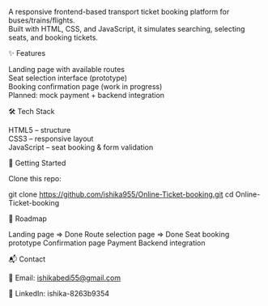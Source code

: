 A responsive frontend-based transport ticket booking platform for buses/trains/flights.  
Built with HTML, CSS, and JavaScript, it simulates searching, selecting seats, and booking tickets.

✨ Features  

Landing page with available routes  
Seat selection interface (prototype)  
Booking confirmation page (work in progress)  
Planned: mock payment + backend integration  

🛠 Tech Stack  

HTML5 – structure  
CSS3 – responsive layout  
JavaScript – seat booking & form validation  

🚀 Getting Started  

Clone this repo:


git clone https://github.com/ishika955/Online-Ticket-booking.git
cd Online-Ticket-booking

📍 Roadmap

Landing page => Done
Route selection page => Done
Seat booking prototype
Confirmation page
Payment
Backend integration

📬 Contact

📧 Email: ishikabedi55@gmail.com

🔗 LinkedIn: ishika-8263b9354

